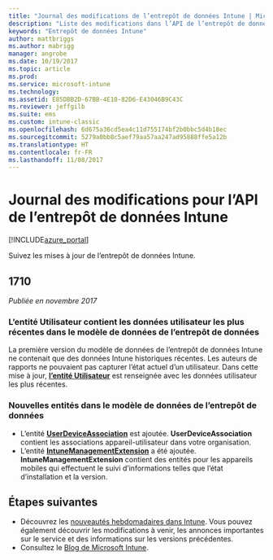 ```yaml
---
title: "Journal des modifications de l’entrepôt de données Intune | Microsoft Docs"
description: "Liste des modifications dans l’API de l’entrepôt de données Intune."
keywords: "Entrepôt de données Intune"
author: mattbriggs
ms.author: mabrigg
manager: angrobe
ms.date: 10/19/2017
ms.topic: article
ms.prod: 
ms.service: microsoft-intune
ms.technology: 
ms.assetid: E85DBB2D-67BB-4E10-82D6-E43046B9C43C
ms.reviewer: jeffgilb
ms.suite: ems
ms.custom: intune-classic
ms.openlocfilehash: 6d675a36cd5ea4c11d755174bf2b0bbc5d4b18ec
ms.sourcegitcommit: 5279a0bb8c5aef79aa57aa247ad95888ffe5a12b
ms.translationtype: HT
ms.contentlocale: fr-FR
ms.lasthandoff: 11/08/2017
---
```

# <a name="change-log-for-the-intune-data-warehouse-api"></a>Journal des modifications pour l’API de l’entrepôt de données Intune

[!INCLUDE[azure_portal](./includes/azure_portal.md)]

Suivez les mises à jour de l’entrepôt de données Intune.

## <a name="1710"></a>1710
_Publiée en novembre 2017_

### <a name="user-entity-contains-latest-user-data-in-data-warehouse-data-model----1544273---"></a>L’entité Utilisateur contient les données utilisateur les plus récentes dans le modèle de données de l’entrepôt de données <!-- 1544273 -->

La première version du modèle de données de l’entrepôt de données Intune ne contenait que des données Intune historiques récentes. Les auteurs de rapports ne pouvaient pas capturer l’état actuel d’un utilisateur. Dans cette mise à jour, [**l’entité Utilisateur**](reports-ref-user.md) est renseignée avec les données utilisateur les plus récentes.

### <a name="new-entities-in-the-in-data-warehouse-data-model----1479526--------"></a>Nouvelles entités dans le modèle de données de l’entrepôt de données <!-- 1479526 --><!-- -->

 - L’entité [**UserDeviceAssociation**](reports-ref-user-device.md) est ajoutée. **UserDeviceAssociation** contient les associations appareil-utilisateur dans votre organisation.
 - L’entité [**IntuneManagementExtension**](reports-ref-intunemanagementextension.md) a été ajoutée. **IntuneManagementExtension** contient des entités pour les appareils mobiles qui effectuent le suivi d’informations telles que l’état d’installation et la version.

## <a name="next-steps"></a>Étapes suivantes
 - Découvrez les [nouveautés hebdomadaires dans Intune](whats-new.md). Vous pouvez également découvrir les modifications à venir, les annonces importantes sur le service et des informations sur les versions précédentes. 
 - Consultez le [Blog de Microsoft Intune](http://go.microsoft.com/fwlink/?LinkID=273882).